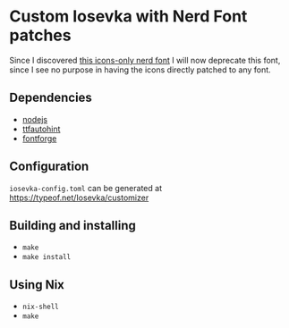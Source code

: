 # Custom Iosevka with Nerd Font patches

Since I discovered [this icons-only nerd font](https://github.com/ryanoasis/nerd-fonts/blob/master/src/glyphs/Symbols-2048-em%20Nerd%20Font%20Complete.ttf) I will now deprecate this font, since I see no purpose in having the icons directly patched to any font.

## Dependencies

- [nodejs](https://nodejs.org/en/)
- [ttfautohint](https://www.freetype.org/ttfautohint/)
- [fontforge](https://fontforge.org/en-US/)

## Configuration

`iosevka-config.toml` can be generated at https://typeof.net/Iosevka/customizer

## Building and installing

- `make`
- `make install`

## Using Nix

- `nix-shell`
- `make`
